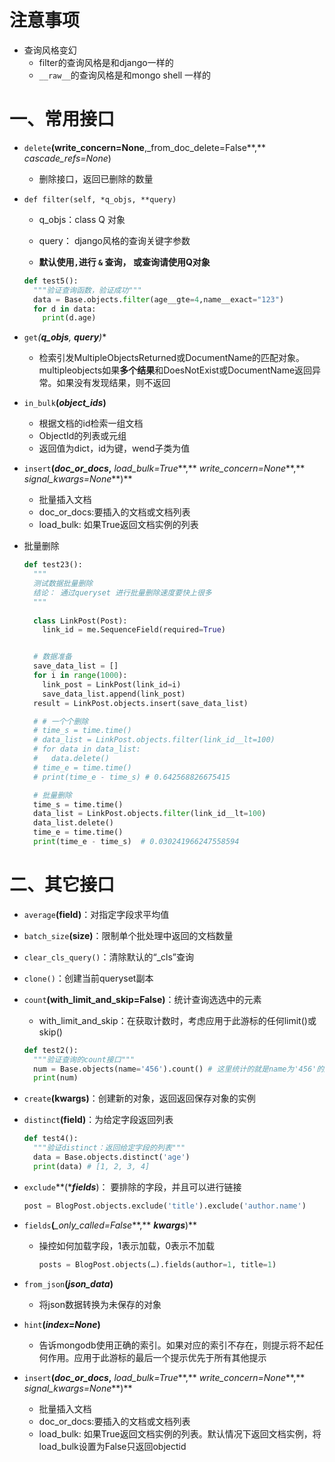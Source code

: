 # 注意事项

- 查询风格变幻
  - filter的查询风格是和django一样的
  - `__raw__`的查询风格是和mongo shell 一样的

# 一、常用接口

- `delete`**(write_concern=None**,_from_doc_delete=False**,** *cascade_refs=None*)

  - 删除接口，返回已删除的数量

- `def filter(self, *q_objs, **query)`

  - q_objs：class Q 对象

  - query： django风格的查询关键字参数

  - **默认使用`,`进行 `&` 查询， 或查询请使用Q对象**


  ```python
  def test5():
    """验证查询函数，验证成功"""
    data = Base.objects.filter(age__gte=4,name__exact="123")
    for d in data:
      print(d.age)
  ```

- `get`**(****q_objs***,** ***query***)**

  - 检索引发MultipleObjectsReturned或DocumentName的匹配对象。multipleobjects如果**多个结果**和DoesNotExist或DocumentName返回异常。如果没有发现结果，则不返回

- `in_bulk`**(***object_ids***)**

  - 根据文档的id检索一组文档
  - ObjectId的列表或元组
  - 返回值为dict，id为键，wend子类为值

- `insert`**(***doc_or_docs***,** *load_bulk=True***,** *write_concern=None***,** *signal_kwargs=None***)**

  - 批量插入文档
  - doc_or_docs:要插入的文档或文档列表
  - load_bulk: 如果True返回文档实例的列表
  
- 批量删除

  ```python
  def test23():
    """
    测试数据批量删除
    结论： 通过queryset 进行批量删除速度要快上很多
    """
    
    class LinkPost(Post):
      link_id = me.SequenceField(required=True)
  
  
    # 数据准备
    save_data_list = []
    for i in range(1000):
      link_post = LinkPost(link_id=i)
      save_data_list.append(link_post)
    result = LinkPost.objects.insert(save_data_list)
  
    # # 一个个删除
    # time_s = time.time()
    # data_list = LinkPost.objects.filter(link_id__lt=100)
    # for data in data_list:
    #   data.delete()
    # time_e = time.time()
    # print(time_e - time_s) # 0.642568826675415
  
    # 批量删除
    time_s = time.time()
    data_list = LinkPost.objects.filter(link_id__lt=100)
    data_list.delete()
    time_e = time.time()
    print(time_e - time_s)  # 0.030241966247558594
  
  ```
  
  

# 二、其它接口

- `average`**(**field**)**：对指定字段求平均值

- `batch_size`**(**size**)**：限制单个批处理中返回的文档数量

- `clear_cls_query()`：清除默认的“_cls”查询

- `clone()`：创建当前queryset副本

- `count`**(**with_limit_and_skip=False**)**：统计查询选选中的元素

  - with_limit_and_skip：在获取计数时，考虑应用于此游标的任何limit()或skip()

  ```python
  def test2():
    """验证查询的count接口"""
    num = Base.objects(name='456').count() # 这里统计的就是name为'456'的所有数量
    print(num)
  ```

- `create`**(**kwargs**)**：创建新的对象，返回返回保存对象的实例

- `distinct`**(**field**)**：为给定字段返回列表

  ```python
  def test4():
    """验证distinct：返回给定字段的列表"""
    data = Base.objects.distinct('age')
    print(data) # [1, 2, 3, 4]
  ```

- `exclude`**(****fields***)： 要排除的字段，并且可以进行链接

  ```python
  post = BlogPost.objects.exclude('title').exclude('author.name')
  ```

- `fields`**(***_only_called=False***,** ***kwargs***)**

  - 操控如何加载字段，1表示加载，0表示不加载

    ```python
    posts = BlogPost.objects(…).fields(author=1, title=1)
    ```

- `from_json`**(***json_data***)**

  - 将json数据转换为未保存的对象

- `hint`**(***index=None***)**

  - 告诉mongodb使用正确的索引。如果对应的索引不存在，则提示将不起任何作用。应用于此游标的最后一个提示优先于所有其他提示

- `insert`**(***doc_or_docs***,** *load_bulk=True***,** *write_concern=None***,** *signal_kwargs=None***)**

  - 批量插入文档
  - doc_or_docs:要插入的文档或文档列表
  - load_bulk: 如果True返回文档实例的列表。默认情况下返回文档实例，将load_bulk设置为False只返回objectid
